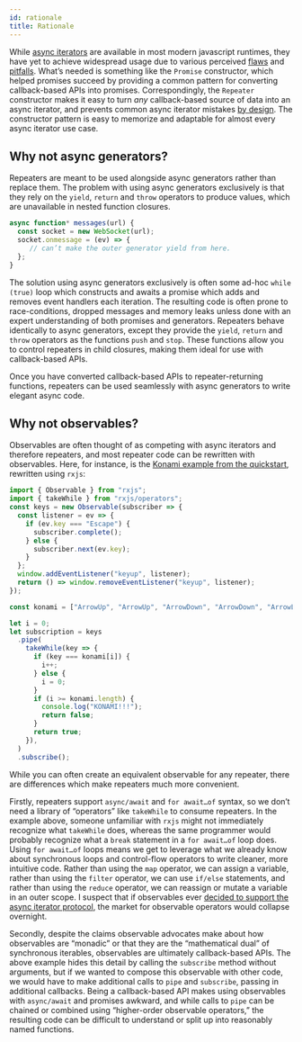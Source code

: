 ```yaml
---
id: rationale
title: Rationale
---
```


While [async iterators](https://github.com/tc39/proposal-async-iteration) are available in most modern javascript runtimes, they have yet to achieve widespread usage due to various perceived [flaws](https://github.com/apollographql/graphql-subscriptions/issues/116) and [pitfalls](https://github.com/tc39/proposal-async-iteration/issues/126). What’s needed is something like the `Promise` constructor, which helped promises succeed by providing a common pattern for converting callback-based APIs into promises. Correspondingly, the `Repeater` constructor makes it easy to turn *any* callback-based source of data into an async iterator, and prevents common async iterator mistakes [by design](/docs/safety). The constructor pattern is easy to memorize and adaptable for almost every async iterator use case.

## Why not async generators?

Repeaters are meant to be used alongside async generators rather than replace them. The problem with using async generators exclusively is that they rely on the `yield`, `return` and `throw` operators to produce values, which are unavailable in nested function closures.

```js
async function* messages(url) {
  const socket = new WebSocket(url);
  socket.onmessage = (ev) => {
     // can’t make the outer generator yield from here.
  };
}
```

The solution using async generators exclusively is often some ad-hoc `while (true)` loop which constructs and awaits a promise which adds and removes event handlers each iteration. The resulting code is often prone to race-conditions, dropped messages and memory leaks unless done with an expert understanding of both promises and generators. Repeaters behave identically to async generators, except they provide the `yield`, `return` and `throw` operators as the functions `push` and `stop`. These functions allow you to control repeaters in child closures, making them ideal for use with callback-based APIs.

Once you have converted callback-based APIs to repeater-returning functions, repeaters can be used seamlessly with async generators to write elegant async code.

## Why not observables?

Observables are often thought of as competing with async iterators and therefore repeaters, and most repeater code can be rewritten with observables. Here, for instance, is the [Konami example from the quickstart](quickstart#konami-code), rewritten using `rxjs`:

```js
import { Observable } from "rxjs";
import { takeWhile } from "rxjs/operators";
const keys = new Observable(subscriber => {
  const listener = ev => {
    if (ev.key === "Escape") {
      subscriber.complete();
    } else {
      subscriber.next(ev.key);
    }
  };
  window.addEventListener("keyup", listener);
  return () => window.removeEventListener("keyup", listener);
});

const konami = ["ArrowUp", "ArrowUp", "ArrowDown", "ArrowDown", "ArrowLeft", "ArrowRight", "ArrowLeft", "ArrowRight", "b", "a"];

let i = 0;
let subscription = keys
  .pipe(
    takeWhile(key => {
      if (key === konami[i]) {
        i++;
      } else {
        i = 0;
      }
      if (i >= konami.length) {
        console.log("KONAMI!!!");
        return false;
      }
      return true;
    }),
  )
  .subscribe();
```

While you can often create an equivalent observable for any repeater, there are differences which make repeaters much more convenient.

Firstly, repeaters support `async/await` and `for await…of` syntax, so we don’t need a library of “operators” like `takeWhile` to consume repeaters. In the example above, someone unfamiliar with `rxjs` might not immediately recognize what `takeWhile` does, whereas the same programmer would probably recognize what a `break` statement in a `for await…of` loop does. Using `for await…of` loops means we get to leverage what we already know about synchronous loops and control-flow operators to write cleaner, more intuitive code. Rather than using the `map` operator, we can assign a variable, rather than using the `filter` operator, we can use `if/else` statements, and rather than using the `reduce` operator, we can reassign or mutate a variable in an outer scope. I suspect that if observables ever [decided to support the async iterator protocol](https://github.com/ReactiveX/rxjs/issues/4002), the market for observable operators would collapse overnight.

Secondly, despite the claims observable advocates make about how observables are “monadic” or that they are the “mathematical dual” of synchronous iterables, observables are ultimately callback-based APIs. The above example hides this detail by calling the `subscribe` method without arguments, but if we wanted to compose this observable with other code, we would have to make additional calls to `pipe` and `subscribe`, passing in additional callbacks. Being a callback-based API makes using observables with `async/await` and promises awkward, and while calls to `pipe` can be chained or combined using “higher-order observable operators,” the resulting code can be difficult to understand or split up into reasonably named functions.
